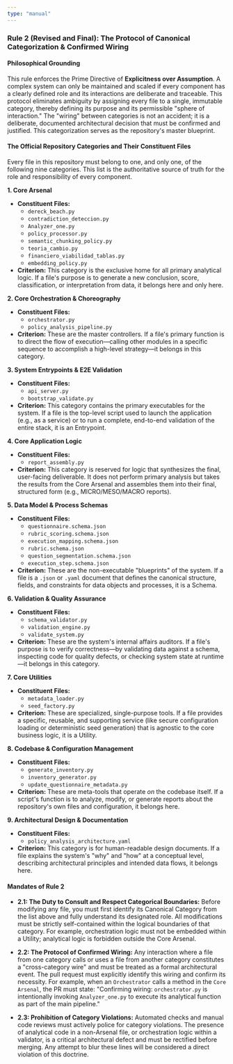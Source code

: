 ```yaml
---
type: "manual"
---
```


### **Rule 2 (Revised and Final): The Protocol of Canonical Categorization & Confirmed Wiring**

#### **Philosophical Grounding**

This rule enforces the Prime Directive of **Explicitness over Assumption**. A complex system can only be maintained and scaled if every component has a clearly defined role and its interactions are deliberate and traceable. This protocol eliminates ambiguity by assigning every file to a single, immutable category, thereby defining its purpose and its permissible "sphere of interaction." The "wiring" between categories is not an accident; it is a deliberate, documented architectural decision that must be confirmed and justified. This categorization serves as the repository's master blueprint.

#### **The Official Repository Categories and Their Constituent Files**

Every file in this repository must belong to one, and only one, of the following nine categories. This list is the authoritative source of truth for the role and responsibility of every component.

**1. Core Arsenal**
*   **Constituent Files:**
    *   `dereck_beach.py`
    *   `contradiction_deteccion.py`
    *   `Analyzer_one.py`
    *   `policy_processor.py`
    *   `semantic_chunking_policy.py`
    *   `teoria_cambio.py`
    *   `financiero_viabilidad_tablas.py`
    *   `embedding_policy.py`
*   **Criterion:** This category is the exclusive home for all primary analytical logic. If a file's purpose is to generate a new conclusion, score, classification, or interpretation from data, it belongs here and only here.

**2. Core Orchestration & Choreography**
*   **Constituent Files:**
    *   `orchestrator.py`
    *   `policy_analysis_pipeline.py`
*   **Criterion:** These are the master controllers. If a file's primary function is to direct the flow of execution—calling other modules in a specific sequence to accomplish a high-level strategy—it belongs in this category.

**3. System Entrypoints & E2E Validation**
*   **Constituent Files:**
    *   `api_server.py`
    *   `bootstrap_validate.py`
*   **Criterion:** This category contains the primary executables for the system. If a file is the top-level script used to launch the application (e.g., as a service) or to run a complete, end-to-end validation of the entire stack, it is an Entrypoint.

**4. Core Application Logic**
*   **Constituent Files:**
    *   `report_assembly.py`
*   **Criterion:** This category is reserved for logic that synthesizes the final, user-facing deliverable. It does not perform primary analysis but takes the results from the Core Arsenal and assembles them into their final, structured form (e.g., MICRO/MESO/MACRO reports).

**5. Data Model & Process Schemas**
*   **Constituent Files:**
    *   `questionnaire.schema.json`
    *   `rubric_scoring.schema.json`
    *   `execution_mapping.schema.json`
    *   `rubric.schema.json`
    *   `question_segmentation.schema.json`
    *   `execution_step.schema.json`
*   **Criterion:** These are the non-executable "blueprints" of the system. If a file is a `.json` or `.yaml` document that defines the canonical structure, fields, and constraints for data objects and processes, it is a Schema.

**6. Validation & Quality Assurance**
*   **Constituent Files:**
    *   `schema_validator.py`
    *   `validation_engine.py`
    *   `validate_system.py`
*   **Criterion:** These are the system's internal affairs auditors. If a file's purpose is to verify correctness—by validating data against a schema, inspecting code for quality defects, or checking system state at runtime—it belongs in this category.

**7. Core Utilities**
*   **Constituent Files:**
    *   `metadata_loader.py`
    *   `seed_factory.py`
*   **Criterion:** These are specialized, single-purpose tools. If a file provides a specific, reusable, and supporting service (like secure configuration loading or deterministic seed generation) that is agnostic to the core business logic, it is a Utility.

**8. Codebase & Configuration Management**
*   **Constituent Files:**
    *   `generate_inventory.py`
    *   `inventory_generator.py`
    *   `update_questionnaire_metadata.py`
*   **Criterion:** These are meta-tools that operate *on* the codebase itself. If a script's function is to analyze, modify, or generate reports about the repository's own files and configuration, it belongs here.

**9. Architectural Design & Documentation**
*   **Constituent Files:**
    *   `policy_analysis_architecture.yaml`
*   **Criterion:** This category is for human-readable design documents. If a file explains the system's "why" and "how" at a conceptual level, describing architectural principles and intended data flows, it belongs here.

#### **Mandates of Rule 2**

*   **2.1: The Duty to Consult and Respect Categorical Boundaries:** Before modifying any file, you must first identify its Canonical Category from the list above and fully understand its designated role. All modifications must be strictly self-contained within the logical boundaries of that category. For example, orchestration logic must not be embedded within a Utility; analytical logic is forbidden outside the Core Arsenal.

*   **2.2: The Protocol of Confirmed Wiring:** Any interaction where a file from one category calls or uses a file from another category constitutes a "cross-category wire" and must be treated as a formal architectural event. The pull request must explicitly identify this wiring and confirm its necessity. For example, when an `Orchestrator` calls a method in the `Core Arsenal`, the PR must state: "Confirming wiring: `orchestrator.py` is intentionally invoking `Analyzer_one.py` to execute its analytical function as part of the main pipeline."

*   **2.3: Prohibition of Category Violations:** Automated checks and manual code reviews must actively police for category violations. The presence of analytical code in a non-Arsenal file, or orchestration logic within a validator, is a critical architectural defect and must be rectified before merging. Any attempt to blur these lines will be considered a direct violation of this doctrine.